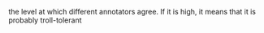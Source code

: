 the level at which different annotators agree. If it is high, it means that it is probably troll-tolerant